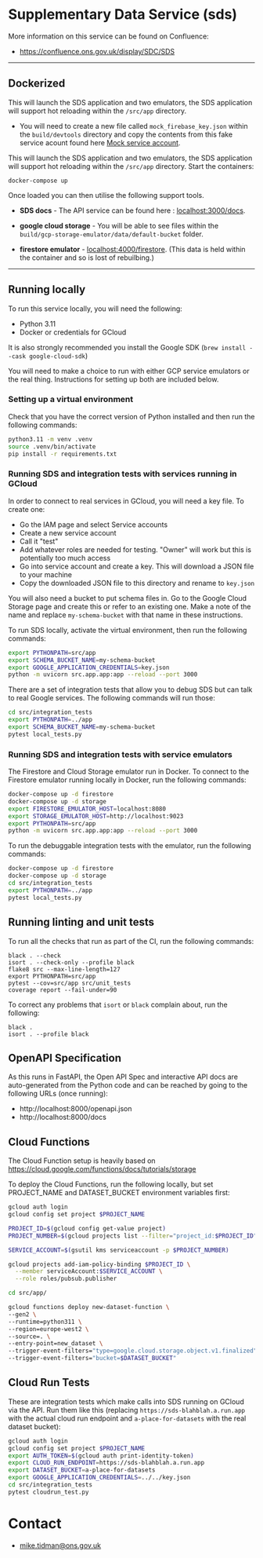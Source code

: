# Supplementary Data Service (sds)

More information on this service can be found on Confluence:

* https://confluence.ons.gov.uk/display/SDC/SDS
---
## Dockerized
This will launch the SDS application and two emulators, the SDS application will support hot reloading within the `/src/app` directory. 

- You will need to create a new file called `mock_firebase_key.json` within the `build/devtools` directory and copy the contents from this fake service acount found here [Mock service account](https://github.com/firebase/firebase-admin-python/blob/master/tests/data/service_account.json).

This will launch the SDS application and two emulators, the SDS application will support hot reloading within the `/src/app` directory. Start the containers:

```
docker-compose up
```
Once loaded you can then utilise the following support tools.

- **SDS docs** - The API service can be found here : [localhost:3000/docs](http://localhost:3000/docs).

- **google cloud storage** - You will be able to see files within the `build/gcp-storage-emulator/data/default-bucket` folder.

- **firestore emulator** - [localhost:4000/firestore](http://localhost:4000/firestore). (This data is held within the container and so is lost of rebuilbing.)
---
## Running locally

To run this service locally, you will need the following:

* Python 3.11
* Docker or credentials for GCloud

It is also strongly recommended you install the Google SDK (`brew install --cask google-cloud-sdk`)

You will need to make a choice to run with either GCP service emulators or the real thing.
Instructions for setting up both are included below.

### Setting up a virtual environment

Check that you have the correct version of Python installed and then run the following commands:

```bash
python3.11 -m venv .venv
source .venv/bin/activate
pip install -r requirements.txt
```

### Running SDS and integration tests with services running in GCloud

In order to connect to real services in GCloud, you will need a key file. To create one:

* Go the IAM page and select Service accounts
* Create a new service account
* Call it "test"
* Add whatever roles are needed for testing. "Owner" will work but this is potentially too much access
* Go into service account and create a key. This will download a JSON file to your machine 
* Copy the downloaded JSON file to this directory and rename to `key.json`

You will also need a bucket to put schema files in. Go to the Google Cloud Storage page and create this or 
refer to an existing one. Make a note of the name and replace `my-schema-bucket` with that name in these instructions.

To run SDS locally, activate the virtual environment, then run the following commands:

```bash
export PYTHONPATH=src/app
export SCHEMA_BUCKET_NAME=my-schema-bucket
export GOOGLE_APPLICATION_CREDENTIALS=key.json
python -m uvicorn src.app.app:app --reload --port 3000
```

There are a set of integration tests that allow you to debug SDS but can talk to real Google services. The following
commands will run those:

```bash
cd src/integration_tests
export PYTHONPATH=../app
export SCHEMA_BUCKET_NAME=my-schema-bucket
pytest local_tests.py
```



### Running SDS and integration tests with service emulators

The Firestore and Cloud Storage emulator run in Docker. To connect to the Firestore emulator running locally in Docker,
run the following commands:


```bash
docker-compose up -d firestore
docker-compose up -d storage
export FIRESTORE_EMULATOR_HOST=localhost:8080
export STORAGE_EMULATOR_HOST=http://localhost:9023
export PYTHONPATH=src/app
python -m uvicorn src.app.app:app --reload --port 3000
```

To run the debuggable integration tests with the emulator, run the following commands:

```bash
docker-compose up -d firestore
docker-compose up -d storage
cd src/integration_tests
export PYTHONPATH=../app
pytest local_tests.py
```

## Running linting and unit tests

To run all the checks that run as part of the CI, run the following commands:

```
black . --check
isort . --check-only --profile black
flake8 src --max-line-length=127
export PYTHONPATH=src/app
pytest --cov=src/app src/unit_tests
coverage report --fail-under=90
```

To correct any problems that `isort` or `black` complain about, run the following:

```
black .
isort . --profile black
```

## OpenAPI Specification

As this runs in FastAPI, the Open API Spec and interactive API docs are auto-generated from the Python code and
can be reached by going to the following URLs (once running):

* http://localhost:8000/openapi.json
* http://localhost:8000/docs

## Cloud Functions

The Cloud Function setup is heavily based on https://cloud.google.com/functions/docs/tutorials/storage

To deploy the Cloud Functions, run the following locally, but set PROJECT_NAME and DATASET_BUCKET
environment variables first:

```bash
gcloud auth login
gcloud config set project $PROJECT_NAME

PROJECT_ID=$(gcloud config get-value project)
PROJECT_NUMBER=$(gcloud projects list --filter="project_id:$PROJECT_ID" --format='value(project_number)')

SERVICE_ACCOUNT=$(gsutil kms serviceaccount -p $PROJECT_NUMBER)

gcloud projects add-iam-policy-binding $PROJECT_ID \
  --member serviceAccount:$SERVICE_ACCOUNT \
  --role roles/pubsub.publisher

cd src/app/

gcloud functions deploy new-dataset-function \
--gen2 \
--runtime=python311 \
--region=europe-west2 \
--source=. \
--entry-point=new_dataset \
--trigger-event-filters="type=google.cloud.storage.object.v1.finalized" \
--trigger-event-filters="bucket=$DATASET_BUCKET"
```

## Cloud Run Tests

These are integration tests which make calls into SDS running on GCloud via the API. Run them like this
(replacing `https://sds-blahblah.a.run.app` with the actual cloud run endpoint and `a-place-for-datasets` with
the real dataset bucket):

```bash
gcloud auth login
gcloud config set project $PROJECT_NAME
export AUTH_TOKEN=$(gcloud auth print-identity-token)
export CLOUD_RUN_ENDPOINT=https://sds-blahblah.a.run.app
export DATASET_BUCKET=a-place-for-datasets
export GOOGLE_APPLICATION_CREDENTIALS=../../key.json
cd src/integration_tests
pytest cloudrun_test.py
```


# Contact

* mike.tidman@ons.gov.uk